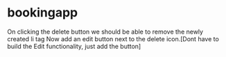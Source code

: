 # bookingapp
On clicking the delete button we should be able to remove the newly created li tag Now add an edit button next to the delete icon.[Dont have to build the Edit  functionality, just add the button]
